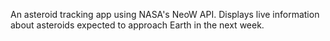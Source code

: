 An asteroid tracking app using NASA's NeoW API. Displays live information about asteroids expected to approach Earth in the next week.
